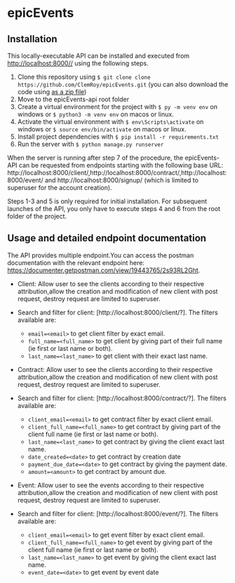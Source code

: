 # epicEvents

## Installation

This locally-executable API can be installed and executed from [http://localhost:8000//](http://localhost:8000/) using the following steps.


1. Clone this repository using `$ git clone clone https://github.com/ClemRoy/epicEvents.git` (you can also download the code using [as a zip file](https://github.com/ClemRoy/epicEvents/archive/refs/heads/master.zip))
2. Move to the epicEvents-api root folder
3. Create a virtual environment for the project with `$ py -m venv env` on windows or `$ python3 -m venv env` on macos or linux.
4. Activate the virtual environment with `$ env\Scripts\activate` on windows or `$ source env/bin/activate` on macos or linux.
5. Install project dependencies with `$ pip install -r requirements.txt`
6. Run the server with `$ python manage.py runserver`

When the server is running after step 7 of the procedure, the epicEvents-API can be requested from endpoints starting with the following base URL: http://localhost:8000/client/,http://localhost:8000/contract/,http://localhost:8000/event/ 
and http://localhost:8000/signup/ (which is limited to superuser for the account creation).

Steps 1-3 and 5 is only required for initial installation. For subsequent launches of the API, you only have to execute steps 4 and 6 from the root folder of the project.

## Usage and detailed endpoint documentation


The API provides multiple endpoint.You can access the postman documentation with the relevant endpoint here: https://documenter.getpostman.com/view/19443765/2s93RL2Ght.

- Client: Allow user to see the clients according to their respective attribution,allow the creation and modification of new client with post request, destroy request are limited to superuser.

- Search and filter for client: [http://localhost:8000/client/?]. The filters available are:

   - `email=<email>` to get client filter by exact email.
   - `full_name=<full_name>` to get client by giving part of their full name (ie first or last name or both).
   - `last_name=<last_name>` to get client with their exact last name.

- Contract: Allow user to see the clients according to their respective attribution,allow the creation and modification of new client with post request, destroy request are limited to superuser.

- Search and filter for client: [http://localhost:8000/contract/?]. The filters available are:

   - `client_email=<email>` to get contract filter by exact client email.
   - `client_full_name=<full_name>` to get contract by giving part of the client full name (ie first or last name or both).
   - `last_name=<last_name>` to get contract by giving the client exact last name.
   - `date_created=<date>` to get contract by creation date
   - `payment_due_date=<date>` to get contract by giving the payment date.
   - `amount=<amount>` to get contract by amount due.

- Event: Allow user to see the events according to their respective attribution,allow the creation and modification of new client with post request, destroy request are limited to superuser.

- Search and filter for client: [http://localhost:8000/event/?]. The filters available are:

   - `client_email=<email>` to get event filter by exact client email.
   - `client_full_name=<full_name>` to get event by giving part of the client full name (ie first or last name or both).
   - `last_name=<last_name>` to get event by giving the client exact last name.
   - `event_date=<date>` to get event by event date

